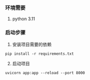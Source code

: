 ### 环境需要

1. python 3.11

### 启动步骤

1. 安装项目需要的依赖
```shell
pip install -r requirements.txt
```

2. 启动项目
```shell
uvicorn app:app --reload --port 8000
```